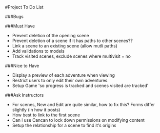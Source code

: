 #Project To Do List

###Bugs



###Must Have

* Prevent deletion of the opening scene
* Prevent deletion of a scene if it has paths to other scenes??
* Link a scene to an existing scene (allow mutli paths)
* Add validations to models
* Track visited scenes, exclude scenes where multivisit = no

###Nice to Have

* Display a preview of each adventure when viewing
* Restrict users to only edit their own adventures
* Setup Game 'so progress is tracked and scenes visited are tracked'


###Ask Instructors

* For scenes, New and Edit are quite similar, how to fix this? Forms differ slightly (in how it posts)
* How best to link to the first scene
* Can I use Cancan to lock down permissions on modifying content
* Setup the relationship for a scene to find it's origins